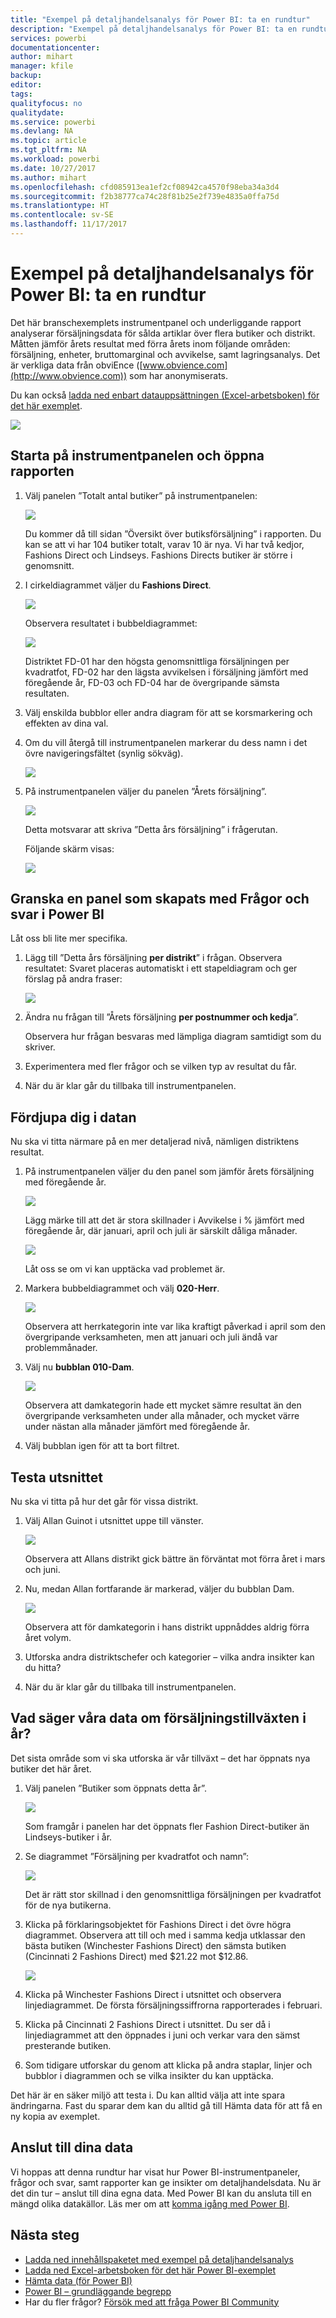 ```yaml
---
title: "Exempel på detaljhandelsanalys för Power BI: ta en rundtur"
description: "Exempel på detaljhandelsanalys för Power BI: ta en rundtur"
services: powerbi
documentationcenter: 
author: mihart
manager: kfile
backup: 
editor: 
tags: 
qualityfocus: no
qualitydate: 
ms.service: powerbi
ms.devlang: NA
ms.topic: article
ms.tgt_pltfrm: NA
ms.workload: powerbi
ms.date: 10/27/2017
ms.author: mihart
ms.openlocfilehash: cfd085913ea1ef2cf08942ca4570f98eba34a3d4
ms.sourcegitcommit: f2b38777ca74c28f81b25e2f739e4835a0ffa75d
ms.translationtype: HT
ms.contentlocale: sv-SE
ms.lasthandoff: 11/17/2017
---
```

# <a name="retail-analysis-sample-for-power-bi-take-a-tour"></a>Exempel på detaljhandelsanalys för Power BI: ta en rundtur

Det här branschexemplets instrumentpanel och underliggande rapport analyserar försäljningsdata för sålda artiklar över flera butiker och distrikt. Måtten jämför årets resultat med förra årets inom följande områden: försäljning, enheter, bruttomarginal och avvikelse, samt lagringsanalys. Det är verkliga data från obviEnce ([www.obvience.com](http://www.obvience.com)) som har anonymiserats.

Du kan också [ladda ned enbart datauppsättningen (Excel-arbetsboken) för det här exemplet](http://go.microsoft.com/fwlink/?LinkId=529778).

![](media/sample-retail-analysis/retail1.png)

## <a name="start-on-the-dashboard-and-open-the-report"></a>Starta på instrumentpanelen och öppna rapporten
1. Välj panelen ”Totalt antal butiker” på instrumentpanelen:
   
   ![](media/sample-retail-analysis/retail-analysis-7.png)  
   
   Du kommer då till sidan ”Översikt över butiksförsäljning” i rapporten. Du kan se att vi har 104 butiker totalt, varav 10 är nya. Vi har två kedjor, Fashions Direct och Lindseys. Fashions Directs butiker är större i genomsnitt.
2. I cirkeldiagrammet väljer du **Fashions Direct**.
   
   ![](media/sample-retail-analysis/retail3.png)  
   
   Observera resultatet i bubbeldiagrammet:
   
   ![](media/sample-retail-analysis/pbi_sample_retanlbubbles.png)  
   
   Distriktet FD-01 har den högsta genomsnittliga försäljningen per kvadratfot, FD-02 har den lägsta avvikelsen i försäljning jämfört med föregående år, FD-03 och FD-04 har de övergripande sämsta resultaten.
3. Välj enskilda bubblor eller andra diagram för att se korsmarkering och effekten av dina val.
4. Om du vill återgå till instrumentpanelen markerar du dess namn i det övre navigeringsfältet (synlig sökväg). 
   
   ![](media/sample-retail-analysis/power-bi-breadcrumbs.png)
5. På instrumentpanelen väljer du panelen ”Årets försäljning”.
   
   ![](media/sample-retail-analysis/pbi_sample_retanlthisyrsales.png)
   
   Detta motsvarar att skriva ”Detta års försäljning” i frågerutan.
   
   Följande skärm visas:
   
   ![](media/sample-retail-analysis/retail7.png)

## <a name="review-a-tile-created-with-power-bi-qa"></a>Granska en panel som skapats med Frågor och svar i Power BI
Låt oss bli lite mer specifika.

1. Lägg till ”Detta års försäljning **per distrikt**” i frågan. Observera resultatet: Svaret placeras automatiskt i ett stapeldiagram och ger förslag på andra fraser:
   
   ![](media/sample-retail-analysis/retail8.png)
2. Ändra nu frågan till ”Årets försäljning **per postnummer och kedja**”.
   
   Observera hur frågan besvaras med lämpliga diagram samtidigt som du skriver.
3. Experimentera med fler frågor och se vilken typ av resultat du får.
4. När du är klar går du tillbaka till instrumentpanelen.

## <a name="dive-deeper-into-the-data"></a>Fördjupa dig i datan
Nu ska vi titta närmare på en mer detaljerad nivå, nämligen distriktens resultat.

1. På instrumentpanelen väljer du den panel som jämför årets försäljning med föregående år.
   
   ![](media/sample-retail-analysis/pbi_sample_retanlareacht.png)
   
   Lägg märke till att det är stora skillnader i Avvikelse i % jämfört med föregående år, där januari, april och juli är särskilt dåliga månader.
   
   ![](media/sample-retail-analysis/pbi_sample_retanlsalesvarcol.png)
   
   Låt oss se om vi kan upptäcka vad problemet är.
2. Markera bubbeldiagrammet och välj **020-Herr**.
   
   ![](media/sample-retail-analysis/retail11.png)  
   
   Observera att herrkategorin inte var lika kraftigt påverkad i april som den övergripande verksamheten, men att januari och juli ändå var problemmånader.
3. Välj nu **bubblan 010-Dam**.
   
   ![](media/sample-retail-analysis/retail12.png)
   
   Observera att damkategorin hade ett mycket sämre resultat än den övergripande verksamheten under alla månader, och mycket värre under nästan alla månader jämfört med föregående år.
4. Välj bubblan igen för att ta bort filtret.

## <a name="try-out-the-slicer"></a>Testa utsnittet
Nu ska vi titta på hur det går för vissa distrikt.

1. Välj Allan Guinot i utsnittet uppe till vänster.
   
   ![](media/sample-retail-analysis/retail13.png)
   
   Observera att Allans distrikt gick bättre än förväntat mot förra året i mars och juni.
2. Nu, medan Allan fortfarande är markerad, väljer du bubblan Dam.
   
   ![](media/sample-retail-analysis/power-bi-allan.png)
   
   Observera att för damkategorin i hans distrikt uppnåddes aldrig förra året volym.
3. Utforska andra distriktschefer och kategorier – vilka andra insikter kan du hitta?
4. När du är klar går du tillbaka till instrumentpanelen.

## <a name="what-is-our-data-telling-us-about-sales-growth-this-year"></a>Vad säger våra data om försäljningstillväxten i år?
Det sista område som vi ska utforska är vår tillväxt – det har öppnats nya butiker det här året.

1. Välj panelen ”Butiker som öppnats detta år”.
   
   ![](media/sample-retail-analysis/retail15.png)
   
   Som framgår i panelen har det öppnats fler Fashion Direct-butiker än Lindseys-butiker i år.
2. Se diagrammet ”Försäljning per kvadratfot och namn”:
   
   ![](media/sample-retail-analysis/retail14.png)
   
    Det är rätt stor skillnad i den genomsnittliga försäljningen per kvadratfot för de nya butikerna.
3. Klicka på förklaringsobjektet för Fashions Direct i det övre högra diagrammet. Observera att till och med i samma kedja utklassar den bästa butiken (Winchester Fashions Direct) den sämsta butiken (Cincinnati 2 Fashions Direct) med $21.22 mot $12.86.
   
   ![](media/sample-retail-analysis/power-bi-lindseys.png)
4. Klicka på Winchester Fashions Direct i utsnittet och observera linjediagrammet. De första försäljningssiffrorna rapporterades i februari.
5. Klicka på Cincinnati 2 Fashions Direct i utsnittet. Du ser då i linjediagrammet att den öppnades i juni och verkar vara den sämst presterande butiken.
6. Som tidigare utforskar du genom att klicka på andra staplar, linjer och bubblor i diagrammen och se vilka insikter du kan upptäcka.

Det här är en säker miljö att testa i. Du kan alltid välja att inte spara ändringarna. Fast du sparar dem kan du alltid gå till Hämta data för att få en ny kopia av exemplet.

## <a name="connect-to-your-data"></a>Anslut till dina data
Vi hoppas att denna rundtur har visat hur Power BI-instrumentpaneler, frågor och svar, samt rapporter kan ge insikter om detaljhandelsdata. Nu är det din tur – anslut till dina egna data. Med Power BI kan du ansluta till en mängd olika datakällor. Läs mer om att [komma igång med Power BI](service-get-started.md).

## <a name="next-steps"></a>Nästa steg
* [Ladda ned innehållspaketet med exempel på detaljhandelsanalys](sample-tutorial-connect-to-the-samples.md)    
* [Ladda ned Excel-arbetsboken för det här Power BI-exemplet](http://go.microsoft.com/fwlink/?LinkId=529778)    
* [Hämta data (för Power BI)](service-get-data.md)    
* [Power BI – grundläggande begrepp](service-basic-concepts.md)    
* Har du fler frågor? [Försök med att fråga Power BI Community](http://community.powerbi.com/)

